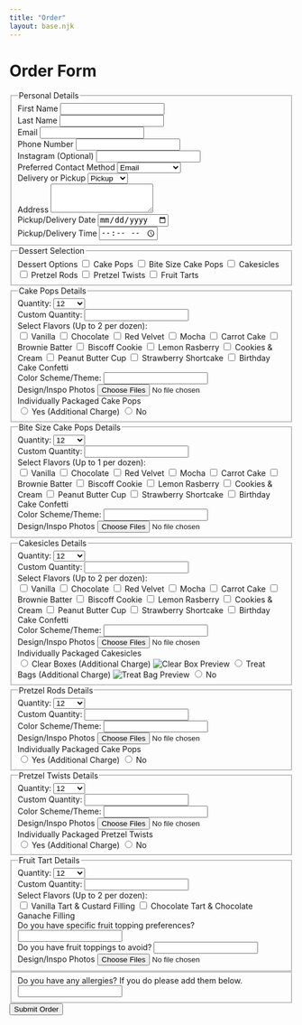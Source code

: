 ```yaml
---
title: "Order"
layout: base.njk
---
```


<h1 class="text-4xl md:text-5xl font-bold text-center text-[#3e2c20] leading-tight mb-4">Order Form</h1>

<form name="orderForm" method="POST" data-netlify="true" class="max-w-3xl mx-auto bg-white p-8 rounded-xl shadow-md space-y-6" action="/thank-you/">
<fieldset class="border border-[#3e2c20] rounded-lg p-6 mb-2">
  <legend class="text-2xl font-semibold text-[#3e2c20] mb-1">Personal Details</legend>
  <div class="grid grid-cols-1 md:grid-cols-2 gap-6">
    <div>
      <label class="block text-base font-medium text-[#3e2c20] mb-1">First Name</label>
      <input type="text" name="first_name" required
        class="w-full border border-gray-300 rounded-md p-2 focus:ring-[#f5e9d6] focus:outline-none focus:ring-2" />
    </div>
    <div>
      <label class="block text-base font-medium text-[#3e2c20] mb-1">Last Name</label>
      <input type="text" name="last_name" required
        class="w-full border border-gray-300 rounded-md p-2 focus:ring-[#f5e9d6] focus:outline-none focus:ring-2" />
    </div>
    <div>
      <label class="block text-base font-medium text-[#3e2c20] mb-1">Email</label>
      <input type="email" name="email" required
        class="w-full border border-gray-300 rounded-md p-2 focus:ring-[#f5e9d6] focus:outline-none focus:ring-2" />
    </div>
    <div>
      <label class="block text-base font-medium text-[#3e2c20] mb-1">Phone Number</label>
      <input type="tel" name="phone"
        class="w-full border border-gray-300 rounded-md p-2 focus:ring-[#f5e9d6] focus:outline-none focus:ring-2" />
    </div>
    <div>
      <label class="block text-base font-medium text-[#3e2c20] mb-1">Instagram (Optional)</label>
      <input type="text" name="instagram"
        class="w-full border border-gray-300 rounded-md p-2 focus:ring-[#f5e9d6] focus:outline-none focus:ring-2" />
    </div>
    <div>
      <label class="block text-base font-medium text-[#3e2c20] mb-1">Preferred Contact Method</label>
      <select name="contact_method" required
        class="w-full border border-gray-300 rounded-md p-2 text-sm focus:ring-[#f5e9d6] focus:outline-none focus:ring-2">
        <option>Email</option>
        <option>Phone</option>
        <option>Instagram DMs</option>
      </select>
    </div>
    <div>
      <label class="block text-base font-medium text-[#3e2c20] mb-1">Delivery or Pickup</label>
      <select name="delivery_option" id="deliveryOption" required onchange="toggleAddressField()"
        class="w-full border border-gray-300 rounded-md p-2 text-sm focus:ring-[#f5e9d6] focus:outline-none focus:ring-2">
        <option value="Pickup">Pickup</option>
        <option value="Delivery">Delivery</option>
      </select>
    </div>
    <div id="addressField" class="col-span-1 md:col-span-2 hidden">
      <label class="block text-base font-medium text-[#3e2c20] mb-1">Address</label>
      <textarea name="address" rows="3"
        class="w-full border border-gray-300 rounded-md p-2 focus:ring-[#f5e9d6] focus:outline-none focus:ring-2"></textarea>
    </div>
    <div>
      <label class="block text-base font-medium text-[#3e2c20] mb-1">Pickup/Delivery Date</label>
      <input type="date" name="date_needed" required
        class="w-full border border-gray-300 rounded-md p-2 text-sm focus:ring-[#f5e9d6] focus:outline-none focus:ring-2" />
    </div>
    <div>
      <label class="block text-base font-medium text-[#3e2c20] mb-1">Pickup/Delivery Time</label>
      <input type="time" name="time_needed" required
        class="w-full border border-gray-300 rounded-md p-2 text-sm focus:ring-[#f5e9d6] focus:outline-none focus:ring-2" />
    </div>
  </div>
</fieldset>

<!-- Dessert Selection -->
<fieldset class="border border-[#3e2c20] rounded-lg p-6 mb-10">
  <legend class="text-2xl font-semibold text-[#3e2c20] mb-1">Dessert Selection</legend>
  <div class="space-y-2">
    <label class="block text-base font-medium text-[#3e2c20] mb-1">Dessert Options</label>
    <label class="flex items-center space-x-2 text-sm">
      <input type="checkbox" class="dessert-toggle" value="cakepops">
      <span>Cake Pops</span>
    </label>
    <label class="flex items-center space-x-2 text-sm">
      <input type="checkbox" class="dessert-toggle" value="bitesizecakepops">
      <span>Bite Size Cake Pops</span>
    </label>
    <label class="flex items-center space-x-2 text-sm">
      <input type="checkbox" class="dessert-toggle" value="cakesicles">
      <span>Cakesicles</span>
    </label>
    <label class="flex items-center space-x-2 text-sm">
      <input type="checkbox" class="dessert-toggle" value="pretzelrods">
      <span>Pretzel Rods</span>
    </label>
    <label class="flex items-center space-x-2 text-sm">
      <input type="checkbox" class="dessert-toggle" value="pretzeltwists">
      <span>Pretzel Twists</span>
    </label>
    <label class="flex items-center space-x-2 text-sm">
      <input type="checkbox" class="dessert-toggle" value="tarts">
      <span>Fruit Tarts</span>
    </label>
  </div>
</fieldset>

<!-- Dessert Detail Sections -->

<!-- Cake Pops -->
<fieldset id="cakepops-fields" class="dessert-section hidden border border-[#3e2c20] rounded-lg p-6 mb-6">
  <legend class="text-lg font-semibold text-[#3e2c20] mb-2">Cake Pops Details</legend>
  <label class="block mb-4">
    Quantity:
    <select name="cakepops_qty" onchange="toggleCustomQty(this, 'cakepops')" class="w-full mt-1 border rounded p-2">
      <option value="12">12</option>
      <option value="24">24</option>
      <option value="36">36</option>
      <option value="48">48</option>
      <option value="other">Other</option>
    </select>
  </label>
  <div id="cakepops-other" class="hidden mb-4">
    <label class="block">
      Custom Quantity:
      <input type="number" name="cakepops_qty_other" min="1" step="1" class="w-full mt-1 border rounded p-2">
    </label>
  </div>
  <label class="block text-base font-medium text-[#3e2c20] mb-2">Select Flavors (Up to 2 per dozen):</label>
  <div class="grid grid-cols-1 sm:grid-cols-2 gap-y-1 gap-x-3">
    <label class="flex items-center text-sm space-x-2">
      <input type="checkbox" name="flavors" value="Vanilla" class="accent-[#a47158]" />
      <span>Vanilla</span>
    </label>
    <label class="flex items-center text-sm space-x-2">
      <input type="checkbox" name="flavors" value="Chocolate" class="accent-[#a47158]" />
      <span>Chocolate</span>
    </label>
    <label class="flex items-center text-sm space-x-2">
      <input type="checkbox" name="flavors" value="Red Velvet" class="accent-[#a47158]" />
      <span>Red Velvet</span>
    </label>
    <label class="flex items-center text-sm space-x-2">
      <input type="checkbox" name="flavors" value="Mocha" class="accent-[#a47158]" />
      <span>Mocha</span>
    </label>
    <label class="flex items-center text-sm space-x-2">
      <input type="checkbox" name="flavors" value="Mocha" class="accent-[#a47158]" />
      <span>Carrot Cake</span>
    </label>
    <label class="flex items-center text-sm space-x-2">
      <input type="checkbox" name="flavors" value="Mocha" class="accent-[#a47158]" />
      <span>Brownie Batter</span>
    </label>
    <label class="flex items-center text-sm space-x-2">
      <input type="checkbox" name="flavors" value="Mocha" class="accent-[#a47158]" />
      <span>Biscoff Cookie</span>
    </label>
    <label class="flex items-center text-sm space-x-2">
      <input type="checkbox" name="flavors" value="Mocha" class="accent-[#a47158]" />
      <span>Lemon Rasberry</span>
    </label>
    <label class="flex items-center text-sm space-x-2">
      <input type="checkbox" name="flavors" value="Mocha" class="accent-[#a47158]" />
      <span>Cookies & Cream</span>
    </label>
    <label class="flex items-center text-sm space-x-2">
      <input type="checkbox" name="flavors" value="Mocha" class="accent-[#a47158]" />
      <span>Peanut Butter Cup</span>
    </label>
    <label class="flex items-center text-sm space-x-2">
      <input type="checkbox" name="flavors" value="Mocha" class="accent-[#a47158]" />
      <span>Strawberry Shortcake</span>
    </label>
    <label class="flex items-center text-sm space-x-1">
      <input type="checkbox" name="flavors" value="Mocha" class="accent-[#a47158]" />
      <span>Birthday Cake Confetti</span>
    </label>
  </div>
  <div>
    <label class="block">
      Color Scheme/Theme:
      <input type="text" name="cakepops_other" class="w-full mt-1 border rounded p-2">
    </label>
  </div>
  <div>
    <label class="block text-base font-medium text-[#3e2c20] mb-2">
        Design/Inspo Photos
    </label>
    <input 
        type="file" 
        name="reference_images" 
        multiple 
        accept="image/*" 
        class="w-full border border-gray-300 rounded-md p-2 text-sm text-[#3e2c20] file:mr-4 file:py-2 file:px-4 file:rounded file:border-0 file:text-sm file:font-semibold file:bg-[#f5e9d6] file:text-[#3e2c20] hover:file:bg-[#e7d6bb]" 
    />
  </div>
  <div class="mt-6">
    <label class="block text-base font-medium text-[#3e2c20] mb-2">
        Individually Packaged Cake Pops
    </label>
    <div class="space-y-2 text-sm text-[#3e2c20]  mb-4">
        <label class="flex items-center space-x-2">
        <input type="radio" name="packaging" value="standard" class="accent-[#a47158]" required />
        <span>Yes (Additional Charge)</span>
        </label>
        <label class="flex items-center space-x-2">
        <input type="radio" name="packaging" value="individually_wrapped" class="accent-[#a47158]" />
        <span>No</span>
        </label>
    </div>
  </div>
</fieldset>

<!-- Bite Size Cake Pops -->
<fieldset id="bitesizecakepops-fields" class="dessert-section hidden border border-[#3e2c20] rounded-lg p-6 mb-6">
  <legend class="text-lg font-semibold text-[#3e2c20] mb-2">Bite Size Cake Pops Details</legend>
  <label class="block mb-4">
    Quantity:
    <select name="bitesizecakepops_qty" onchange="toggleCustomQty(this, 'bitesizecakepops')" class="w-full mt-1 border rounded p-2">
      <option value="12">12</option>
      <option value="24">24</option>
      <option value="36">36</option>
      <option value="48">48</option>
      <option value="other">Other</option>
    </select>
  </label>
  <div id="bitesizecakepops-other" class="hidden mb-4">
    <label class="block">
      Custom Quantity:
      <input type="number" name="bitesizecakepops_qty_other" min="1" step="1" class="w-full mt-1 border rounded p-2">
    </label>
  </div>
  <label class="block text-base font-medium text-[#3e2c20] mb-2">Select Flavors (Up to 1 per dozen):</label>
  <div class="grid grid-cols-1 sm:grid-cols-2 gap-y-1 gap-x-3">
    <label class="flex items-center text-sm space-x-2">
      <input type="checkbox" name="flavors" value="Vanilla" class="accent-[#a47158]" />
      <span>Vanilla</span>
    </label>
    <label class="flex items-center text-sm space-x-2">
      <input type="checkbox" name="flavors" value="Chocolate" class="accent-[#a47158]" />
      <span>Chocolate</span>
    </label>
    <label class="flex items-center text-sm space-x-2">
      <input type="checkbox" name="flavors" value="Red Velvet" class="accent-[#a47158]" />
      <span>Red Velvet</span>
    </label>
    <label class="flex items-center text-sm space-x-2">
      <input type="checkbox" name="flavors" value="Mocha" class="accent-[#a47158]" />
      <span>Mocha</span>
    </label>
    <label class="flex items-center text-sm space-x-2">
      <input type="checkbox" name="flavors" value="Mocha" class="accent-[#a47158]" />
      <span>Carrot Cake</span>
    </label>
    <label class="flex items-center text-sm space-x-2">
      <input type="checkbox" name="flavors" value="Mocha" class="accent-[#a47158]" />
      <span>Brownie Batter</span>
    </label>
    <label class="flex items-center text-sm space-x-2">
      <input type="checkbox" name="flavors" value="Mocha" class="accent-[#a47158]" />
      <span>Biscoff Cookie</span>
    </label>
    <label class="flex items-center text-sm space-x-2">
      <input type="checkbox" name="flavors" value="Mocha" class="accent-[#a47158]" />
      <span>Lemon Rasberry</span>
    </label>
    <label class="flex items-center text-sm space-x-2">
      <input type="checkbox" name="flavors" value="Mocha" class="accent-[#a47158]" />
      <span>Cookies & Cream</span>
    </label>
    <label class="flex items-center text-sm space-x-2">
      <input type="checkbox" name="flavors" value="Mocha" class="accent-[#a47158]" />
      <span>Peanut Butter Cup</span>
    </label>
    <label class="flex items-center text-sm space-x-2">
      <input type="checkbox" name="flavors" value="Mocha" class="accent-[#a47158]" />
      <span>Strawberry Shortcake</span>
    </label>
    <label class="flex items-center text-sm space-x-1">
      <input type="checkbox" name="flavors" value="Mocha" class="accent-[#a47158]" />
      <span>Birthday Cake Confetti</span>
    </label>
  </div>
  <div>
    <label class="block">
      Color Scheme/Theme:
      <input type="text" name="bitesizecakepopss_other" class="w-full mt-1 border rounded p-2">
    </label>
  </div>
  <div>
    <label class="block text-base font-medium text-[#3e2c20] mb-2">
        Design/Inspo Photos
    </label>
    <input 
        type="file" 
        name="reference_images" 
        multiple 
        accept="image/*" 
        class="w-full border border-gray-300 rounded-md p-2 text-sm text-[#3e2c20] file:mr-4 file:py-2 file:px-4 file:rounded file:border-0 file:text-sm file:font-semibold file:bg-[#f5e9d6] file:text-[#3e2c20] hover:file:bg-[#e7d6bb]" 
    />
  </div>
</fieldset>

<!-- Cakesicles -->
<fieldset id="cakesicles-fields" class="dessert-section hidden border border-[#3e2c20] rounded-lg p-6 mb-6">
  <legend class="text-lg font-semibold text-[#3e2c20] mb-2">Cakesicles Details</legend>
  <label class="block mb-4">
    Quantity:
    <select name="cakesicles_qty" onchange="toggleCustomQty(this, 'cakesicles')" class="w-full mt-1 border rounded p-2">
      <option value="12">12</option>
      <option value="24">24</option>
      <option value="36">36</option>
      <option value="48">48</option>
      <option value="other">Other</option>
    </select>
  </label>
  <div id="cakesicles-other" class="hidden mb-4">
    <label class="block">
      Custom Quantity:
      <input type="number" name="cakesicles_qty_other" min="1" step="1" class="w-full mt-1 border rounded p-2">
    </label>
  </div>
  <label class="block text-base font-medium text-[#3e2c20] mb-2">Select Flavors (Up to 2 per dozen):</label>
  <div class="grid grid-cols-1 sm:grid-cols-2 gap-y-1 gap-x-3">
    <label class="flex items-center text-sm space-x-2">
      <input type="checkbox" name="flavors" value="Vanilla" class="accent-[#a47158]" />
      <span>Vanilla</span>
    </label>
    <label class="flex items-center text-sm space-x-2">
      <input type="checkbox" name="flavors" value="Chocolate" class="accent-[#a47158]" />
      <span>Chocolate</span>
    </label>
    <label class="flex items-center text-sm space-x-2">
      <input type="checkbox" name="flavors" value="Red Velvet" class="accent-[#a47158]" />
      <span>Red Velvet</span>
    </label>
    <label class="flex items-center text-sm space-x-2">
      <input type="checkbox" name="flavors" value="Mocha" class="accent-[#a47158]" />
      <span>Mocha</span>
    </label>
    <label class="flex items-center text-sm space-x-2">
      <input type="checkbox" name="flavors" value="Mocha" class="accent-[#a47158]" />
      <span>Carrot Cake</span>
    </label>
    <label class="flex items-center text-sm space-x-2">
      <input type="checkbox" name="flavors" value="Mocha" class="accent-[#a47158]" />
      <span>Brownie Batter</span>
    </label>
    <label class="flex items-center text-sm space-x-2">
      <input type="checkbox" name="flavors" value="Mocha" class="accent-[#a47158]" />
      <span>Biscoff Cookie</span>
    </label>
    <label class="flex items-center text-sm space-x-2">
      <input type="checkbox" name="flavors" value="Mocha" class="accent-[#a47158]" />
      <span>Lemon Rasberry</span>
    </label>
    <label class="flex items-center text-sm space-x-2">
      <input type="checkbox" name="flavors" value="Mocha" class="accent-[#a47158]" />
      <span>Cookies & Cream</span>
    </label>
    <label class="flex items-center text-sm space-x-2">
      <input type="checkbox" name="flavors" value="Mocha" class="accent-[#a47158]" />
      <span>Peanut Butter Cup</span>
    </label>
    <label class="flex items-center text-sm space-x-2">
      <input type="checkbox" name="flavors" value="Mocha" class="accent-[#a47158]" />
      <span>Strawberry Shortcake</span>
    </label>
    <label class="flex items-center text-sm space-x-1">
      <input type="checkbox" name="flavors" value="Mocha" class="accent-[#a47158]" />
      <span>Birthday Cake Confetti</span>
    </label>
  </div>
  <div>
    <label class="block">
      Color Scheme/Theme:
      <input type="text" name="cakesicles_other" class="w-full mt-1 border rounded p-2">
    </label>
  </div>
  <div>
    <label class="block text-base font-medium text-[#3e2c20] mb-2">
        Design/Inspo Photos
    </label>
    <input 
        type="file" 
        name="reference_images" 
        multiple 
        accept="image/*" 
        class="w-full border border-gray-300 rounded-md p-2 text-sm text-[#3e2c20] file:mr-4 file:py-2 file:px-4 file:rounded file:border-0 file:text-sm file:font-semibold file:bg-[#f5e9d6] file:text-[#3e2c20] hover:file:bg-[#e7d6bb]" 
    />
  </div>
  <div class="mt-6">
    <label class="block text-base font-medium text-[#3e2c20] mb-2">
        Individually Packaged Cakesicles
    </label>
    <div class="space-y-2 text-sm text-[#3e2c20] mb-4">
        <!-- Clear Boxes -->
        <label class="flex items-center space-x-2">
        <input type="radio" name="packaging" value="clear_box" class="accent-[#a47158]" required />
        <span class="preview-container">
            Clear Boxes (Additional Charge)
            <img src="/img/clear_box.jpeg" alt="Clear Box Preview" class="preview-image" />
        </span>
        </label>
        <!-- Treat Bags -->
        <label class="flex items-center space-x-2">
        <input type="radio" name="packaging" value="treat_bag" class="accent-[#a47158]" required />
        <span class="preview-container">
            Treat Bags (Additional Charge)
            <img src="/img/treat_bags.jpeg" alt="Treat Bag Preview" class="preview-image" />
        </span>
        </label>
        <!-- No Packaging -->
        <label class="flex items-center space-x-2">
        <input type="radio" name="packaging" value="none" class="accent-[#a47158]" />
        <span>No</span>
        </label>
    </div>
  </div>
</fieldset>

<!-- Pretzel Rods -->
<fieldset id="pretzelrods-fields" class="dessert-section hidden border border-[#3e2c20] rounded-lg p-6 mb-6">
  <legend class="text-lg font-semibold text-[#3e2c20] mb-2">Pretzel Rods Details</legend>
  <label class="block mb-4">
    Quantity:
    <select name="pretzelrods_qty" onchange="toggleCustomQty(this, 'pretzelrods')" class="w-full mt-1 border rounded p-2">
      <option value="12">12</option>
      <option value="24">24</option>
      <option value="36">36</option>
      <option value="48">48</option>
      <option value="other">Other</option>
    </select>
  </label>
  <div id="pretzelrods-other" class="hidden mb-4">
    <label class="block">
      Custom Quantity:
      <input type="number" name="pretzelrods_qty_other" min="1" step="1" class="w-full mt-1 border rounded p-2">
    </label>
  </div>
  <div>
    <label class="block">
      Color Scheme/Theme:
      <input type="text" name="pretzelrods_other" class="w-full mt-1 border rounded p-2">
    </label>
  </div>
  <div>
    <label class="block text-base font-medium text-[#3e2c20] mb-2">
        Design/Inspo Photos
    </label>
    <input 
        type="file" 
        name="reference_images" 
        multiple 
        accept="image/*" 
        class="w-full border border-gray-300 rounded-md p-2 text-sm text-[#3e2c20] file:mr-4 file:py-2 file:px-4 file:rounded file:border-0 file:text-sm file:font-semibold file:bg-[#f5e9d6] file:text-[#3e2c20] hover:file:bg-[#e7d6bb]" 
    />
  </div>
  <div class="mt-6">
    <label class="block text-base font-medium text-[#3e2c20] mb-2">
    Individually Packaged Cake Pops
    </label>
    <div class="space-y-2 text-sm text-[#3e2c20]  mb-4">
        <label class="flex items-center space-x-2">
        <input type="radio" name="packaging" value="standard" class="accent-[#a47158]" required />
        <span>Yes (Additional Charge)</span>
        </label>
        <label class="flex items-center space-x-2">
        <input type="radio" name="packaging" value="individually_wrapped" class="accent-[#a47158]" />
        <span>No</span>
        </label>
    </div>
  </div>
</fieldset>

<!-- Pretzel Twists -->
<fieldset id="pretzeltwists-fields" class="dessert-section hidden border border-[#3e2c20] rounded-lg p-6 mb-6">
  <legend class="text-lg font-semibold text-[#3e2c20] mb-2">Pretzel Twists Details</legend>
  <label class="block mb-4">
    Quantity:
    <select name="pretzeltwists_qty" onchange="toggleCustomQty(this, 'pretzeltwists')" class="w-full mt-1 border rounded p-2">
      <option value="12">12</option>
      <option value="24">24</option>
      <option value="36">36</option>
      <option value="48">48</option>
      <option value="other">Other</option>
    </select>
  </label>
  <div id="pretzeltwists-other" class="hidden mb-4">
    <label class="block">
      Custom Quantity:
      <input type="number" name="pretzeltwists_qty_other" min="1" step="1" class="w-full mt-1 border rounded p-2">
    </label>
  </div>
  <div>
    <label class="block">
      Color Scheme/Theme:
      <input type="text" name="pretzeltwists_other" class="w-full mt-1 border rounded p-2">
    </label>
  </div>
  <div>
    <label class="block text-base font-medium text-[#3e2c20] mb-2">
        Design/Inspo Photos
    </label>
    <input 
        type="file" 
        name="reference_images" 
        multiple 
        accept="image/*" 
        class="w-full border border-gray-300 rounded-md p-2 text-sm text-[#3e2c20] file:mr-4 file:py-2 file:px-4 file:rounded file:border-0 file:text-sm file:font-semibold file:bg-[#f5e9d6] file:text-[#3e2c20] hover:file:bg-[#e7d6bb]" 
    />
  </div>
  <div class="mt-6">
    <label class="block text-base font-medium text-[#3e2c20] mb-2">
    Individually Packaged Pretzel Twists
    </label>
    <div class="space-y-2 text-sm text-[#3e2c20]  mb-4">
        <label class="flex items-center space-x-2">
        <input type="radio" name="packaging" value="standard" class="accent-[#a47158]" required />
        <span>Yes (Additional Charge)</span>
        </label>
        <label class="flex items-center space-x-2">
        <input type="radio" name="packaging" value="individually_wrapped" class="accent-[#a47158]" />
        <span>No</span>
        </label>
    </div>
  </div>
</fieldset>

<!-- Fruit Tarts -->
<fieldset id="tarts-fields" class="dessert-section hidden border border-[#3e2c20] rounded-lg p-6 mb-6">
  <legend class="text-lg font-semibold text-[#3e2c20] mb-2">Fruit Tart Details</legend>
  <label class="block mb-4">
    Quantity:
    <select name="tarts_qty" onchange="toggleCustomQty(this, 'tarts')" class="w-full mt-1 border rounded p-2">
      <option value="12">12</option>
      <option value="24">24</option>
      <option value="36">36</option>
      <option value="48">48</option>
      <option value="other">Other</option>
    </select>
  </label>
  <div id="tarts-other" class="hidden mb-4">
    <label class="block">
      Custom Quantity:
      <input type="number" name="tarts_qty_other" min="1" step="1" class="w-full mt-1 border rounded p-2">
    </label>
  </div>
  <label class="block text-base font-medium text-[#3e2c20] mb-2">Select Flavors (Up to 2 per dozen):</label>
  <div class="grid grid-cols-1">
    <label class="flex items-center text-sm space-x-2">
      <input type="checkbox" name="flavors" value="Vanilla" class="accent-[#a47158]" />
      <span>Vanilla Tart & Custard Filling</span>
    </label>
    <label class="flex items-center text-sm space-x-2">
      <input type="checkbox" name="flavors" value="Chocolate" class="accent-[#a47158]" />
      <span>Chocolate Tart & Chocolate Ganache Filling</span>
  </div>
  <div>
    <label class="block">
      Do you have specific fruit topping preferences?
      <input type="text" name="cakepops_other" class="w-full mt-1 border rounded p-2">
    </label>
  </div>
  <div>
    <label class="block">
      Do you have fruit toppings to avoid?
      <input type="text" name="cakepops_other" class="w-full mt-1 border rounded p-2">
    </label>
  </div>
  <div>
    <label class="block text-base font-medium text-[#3e2c20] mb-2">
        Design/Inspo Photos
    </label>
    <input 
        type="file" 
        name="reference_images" 
        multiple 
        accept="image/*" 
        class="w-full border border-gray-300 rounded-md p-2 text-sm text-[#3e2c20] file:mr-4 file:py-2 file:px-4 file:rounded file:border-0 file:text-sm file:font-semibold file:bg-[#f5e9d6] file:text-[#3e2c20] hover:file:bg-[#e7d6bb]" 
    />
  </div>
</fieldset>
<fieldset>
  <div>
    <label class="order border-[#3e2c20] rounded-lg p-6 mb-1">
      Do you have any allergies? If you do please add them below.
      <input type="text" name="cakepops_other" class="w-full mt-1 border rounded p-2">
    </label>
  </div>
</fieldset>

  <button type="submit" class="block w-full bg-[#a47158] hover:bg-[#925c47] text-white font-semibold py-3 rounded-md transition duration-300">
    Submit Order
  </button>
</form>

<script>
  function toggleAddressField() {
    const option = document.getElementById("deliveryOption").value;
    const address = document.getElementById("addressField");
    address.classList.toggle("hidden", option !== "Delivery");
  }
  document.addEventListener("DOMContentLoaded", function () {
    const dessertCheckboxes = document.querySelectorAll('.dessert-toggle');

    dessertCheckboxes.forEach(checkbox => {
      checkbox.addEventListener('change', () => {
        const section = document.getElementById(`${checkbox.value}-fields`);
        if (checkbox.checked) {
          section.classList.remove('hidden');
        } else {
          section.classList.add('hidden');
        }
      });
    });
  });

  function toggleCustomQty(selectEl, dessert) {
    const otherInput = document.getElementById(`${dessert}-other`);
    otherInput.classList.toggle('hidden', selectEl.value !== 'other');
  }

  // Optional click support: toggle preview on click (for mobile usability)
  document.querySelectorAll('.preview-container').forEach(container => {
    container.addEventListener('click', (e) => {
      e.stopPropagation(); // prevent bubbling
      container.classList.toggle('clicked');

      // Close others
      document.querySelectorAll('.preview-container').forEach(other => {
        if (other !== container) other.classList.remove('clicked');
      });
    });

    // Optional: close previews when clicking outside
    document.addEventListener('click', () => {
      document.querySelectorAll('.preview-container').forEach(container => {
        container.classList.remove('clicked');
      });
    });
  });

</script>
